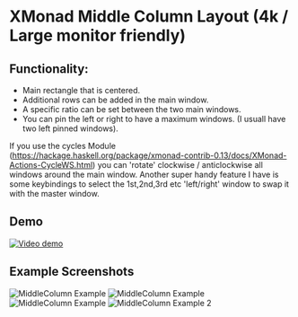 # XMonad Middle Column Layout (4k / Large monitor friendly)

## Functionality:
- Main rectangle that is centered.
- Additional rows can be added in the main window.
- A specific ratio can be set between the two main windows.
- You can pin the left or right to have a maximum windows. (I usuall have two left pinned windows).

If you use the cycles Module (https://hackage.haskell.org/package/xmonad-contrib-0.13/docs/XMonad-Actions-CycleWS.html) you can 'rotate' clockwise / anticlockwise all windows around the main window. 
Another super handy feature I have is some keybindings to select the 1st,2nd,3rd etc 'left/right' window to swap it with the master window. 
## Demo
[![Video demo](http://img.youtube.com/vi/5gScoAp2BBQ/0.jpg)](http://www.youtube.com/watch?v=5gScoAp2BBQ "Video demo") 

## Example Screenshots
![MiddleColumn Example](http://i.imgur.com/OrmshtY.jpg)
![MiddleColumn Example](http://i.imgur.com/m5EtcT1.jpg)
![MiddleColumn Example](http://i.imgur.com/uFD87WR.jpg)
![MiddleColumn Example 2](http://i.imgur.com/FyHpotk.jpg)
